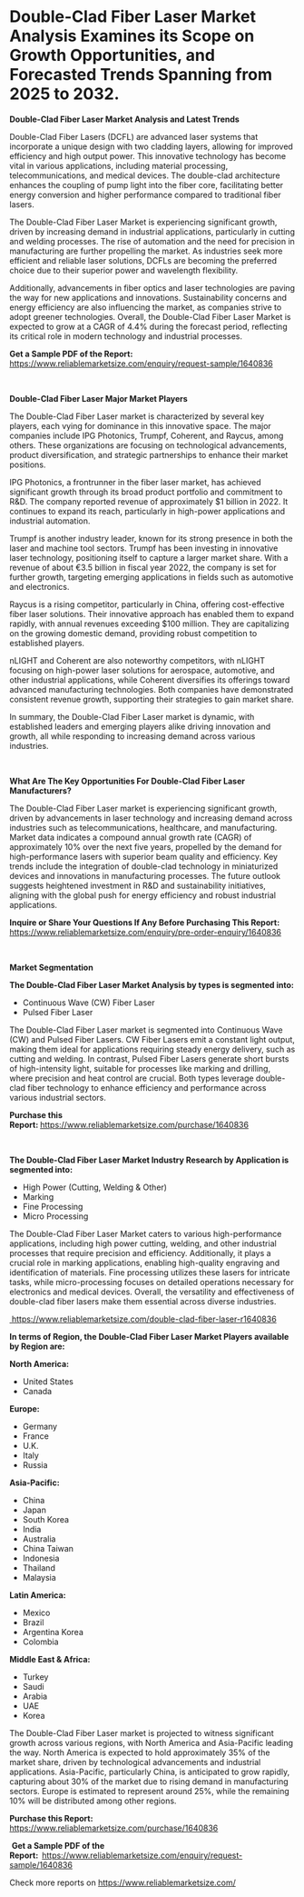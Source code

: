 <p><h1>Double-Clad Fiber Laser Market Analysis Examines its Scope on Growth Opportunities, and Forecasted Trends Spanning from 2025 to 2032.</h1></p><p><strong>Double-Clad Fiber Laser Market Analysis and Latest Trends</strong></p>
<p><p>Double-Clad Fiber Lasers (DCFL) are advanced laser systems that incorporate a unique design with two cladding layers, allowing for improved efficiency and high output power. This innovative technology has become vital in various applications, including material processing, telecommunications, and medical devices. The double-clad architecture enhances the coupling of pump light into the fiber core, facilitating better energy conversion and higher performance compared to traditional fiber lasers.</p><p>The Double-Clad Fiber Laser Market is experiencing significant growth, driven by increasing demand in industrial applications, particularly in cutting and welding processes. The rise of automation and the need for precision in manufacturing are further propelling the market. As industries seek more efficient and reliable laser solutions, DCFLs are becoming the preferred choice due to their superior power and wavelength flexibility.</p><p>Additionally, advancements in fiber optics and laser technologies are paving the way for new applications and innovations. Sustainability concerns and energy efficiency are also influencing the market, as companies strive to adopt greener technologies. Overall, the Double-Clad Fiber Laser Market is expected to grow at a CAGR of 4.4% during the forecast period, reflecting its critical role in modern technology and industrial processes.</p></p>
<p><strong>Get a Sample PDF of the Report:&nbsp;</strong> <a href="https://www.reliablemarketsize.com/enquiry/request-sample/1640836?utm_campaign=2628&utm_medium=2&utm_source=Github&utm_content=ia&utm_term=23032025&utm_id=double-clad-fiber-laser">https://www.reliablemarketsize.com/enquiry/request-sample/1640836</a></p>
<p>&nbsp;</p>
<p><strong>Double-Clad Fiber Laser Major Market Players</strong></p>
<p><p>The Double-Clad Fiber Laser market is characterized by several key players, each vying for dominance in this innovative space. The major companies include IPG Photonics, Trumpf, Coherent, and Raycus, among others. These organizations are focusing on technological advancements, product diversification, and strategic partnerships to enhance their market positions.</p><p>IPG Photonics, a frontrunner in the fiber laser market, has achieved significant growth through its broad product portfolio and commitment to R&D. The company reported revenue of approximately $1 billion in 2022. It continues to expand its reach, particularly in high-power applications and industrial automation.</p><p>Trumpf is another industry leader, known for its strong presence in both the laser and machine tool sectors. Trumpf has been investing in innovative laser technology, positioning itself to capture a larger market share. With a revenue of about €3.5 billion in fiscal year 2022, the company is set for further growth, targeting emerging applications in fields such as automotive and electronics.</p><p>Raycus is a rising competitor, particularly in China, offering cost-effective fiber laser solutions. Their innovative approach has enabled them to expand rapidly, with annual revenues exceeding $100 million. They are capitalizing on the growing domestic demand, providing robust competition to established players.</p><p>nLIGHT and Coherent are also noteworthy competitors, with nLIGHT focusing on high-power laser solutions for aerospace, automotive, and other industrial applications, while Coherent diversifies its offerings toward advanced manufacturing technologies. Both companies have demonstrated consistent revenue growth, supporting their strategies to gain market share.</p><p>In summary, the Double-Clad Fiber Laser market is dynamic, with established leaders and emerging players alike driving innovation and growth, all while responding to increasing demand across various industries.</p></p>
<p>&nbsp;</p>
<p><strong>What Are The Key Opportunities For Double-Clad Fiber Laser Manufacturers?</strong></p>
<p><p>The Double-Clad Fiber Laser market is experiencing significant growth, driven by advancements in laser technology and increasing demand across industries such as telecommunications, healthcare, and manufacturing. Market data indicates a compound annual growth rate (CAGR) of approximately 10% over the next five years, propelled by the demand for high-performance lasers with superior beam quality and efficiency. Key trends include the integration of double-clad technology in miniaturized devices and innovations in manufacturing processes. The future outlook suggests heightened investment in R&D and sustainability initiatives, aligning with the global push for energy efficiency and robust industrial applications.</p></p>
<p><strong>Inquire or Share Your Questions If Any Before Purchasing This Report:</strong> <a href="https://www.reliablemarketsize.com/enquiry/pre-order-enquiry/1640836?utm_campaign=2628&utm_medium=2&utm_source=Github&utm_content=ia&utm_term=23032025&utm_id=double-clad-fiber-laser">https://www.reliablemarketsize.com/enquiry/pre-order-enquiry/1640836</a></p>
<p>&nbsp;</p>
<p><strong>Market Segmentation</strong></p>
<p><strong>The Double-Clad Fiber Laser Market Analysis by types is segmented into:</strong></p>
<p><ul><li>Continuous Wave (CW) Fiber Laser</li><li>Pulsed Fiber Laser</li></ul></p>
<p><p>The Double-Clad Fiber Laser market is segmented into Continuous Wave (CW) and Pulsed Fiber Lasers. CW Fiber Lasers emit a constant light output, making them ideal for applications requiring steady energy delivery, such as cutting and welding. In contrast, Pulsed Fiber Lasers generate short bursts of high-intensity light, suitable for processes like marking and drilling, where precision and heat control are crucial. Both types leverage double-clad fiber technology to enhance efficiency and performance across various industrial sectors.</p></p>
<p><strong>Purchase this Report:&nbsp;</strong><a href="https://www.reliablemarketsize.com/purchase/1640836?utm_campaign=2628&utm_medium=2&utm_source=Github&utm_content=ia&utm_term=23032025&utm_id=double-clad-fiber-laser">https://www.reliablemarketsize.com/purchase/1640836</a></p>
<p>&nbsp;</p>
<p><strong>The Double-Clad Fiber Laser Market Industry Research by Application is segmented into:</strong></p>
<p><ul><li>High Power (Cutting, Welding & Other)</li><li>Marking</li><li>Fine Processing</li><li>Micro Processing</li></ul></p>
<p><p>The Double-Clad Fiber Laser Market caters to various high-performance applications, including high power cutting, welding, and other industrial processes that require precision and efficiency. Additionally, it plays a crucial role in marking applications, enabling high-quality engraving and identification of materials. Fine processing utilizes these lasers for intricate tasks, while micro-processing focuses on detailed operations necessary for electronics and medical devices. Overall, the versatility and effectiveness of double-clad fiber lasers make them essential across diverse industries.</p></p>
<p><a href="https://www.reliablemarketsize.com/double-clad-fiber-laser-r1640836?utm_campaign=2628&utm_medium=2&utm_source=Github&utm_content=ia&utm_term=23032025&utm_id=double-clad-fiber-laser">&nbsp;https://www.reliablemarketsize.com/double-clad-fiber-laser-r1640836</a></p>
<p><strong>In terms of Region, the Double-Clad Fiber Laser Market Players available by Region are:</strong></p>
<p>
    <p> <strong> North America: </strong>
        <ul>
            <li>United States</li>
            <li>Canada</li>
        </ul>
        </p> 
    <p> <strong> Europe: </strong>
        <ul>
            <li>Germany</li>
            <li>France</li>
            <li>U.K.</li>
            <li>Italy</li>
            <li>Russia</li>
        </ul>
        </p> 
    <p> <strong> Asia-Pacific: </strong>
        <ul>
            <li>China</li>
            <li>Japan</li>
            <li>South Korea</li>
            <li>India</li>
            <li>Australia</li>
            <li>China Taiwan</li>
            <li>Indonesia</li>
            <li>Thailand</li>
            <li>Malaysia</li>
        </ul>
        </p> 
    <p> <strong> Latin America: </strong>
        <ul>
            <li>Mexico</li>
            <li>Brazil</li>
            <li>Argentina Korea</li>
            <li>Colombia</li>
        </ul>
        </p> 
    <p> <strong> Middle East & Africa: </strong>
        <ul>
            <li>Turkey</li>
            <li>Saudi</li>
            <li>Arabia</li>
            <li>UAE</li>
            <li>Korea</li>
        </ul>
    </p>
    </p>
<p><p>The Double-Clad Fiber Laser market is projected to witness significant growth across various regions, with North America and Asia-Pacific leading the way. North America is expected to hold approximately 35% of the market share, driven by technological advancements and industrial applications. Asia-Pacific, particularly China, is anticipated to grow rapidly, capturing about 30% of the market due to rising demand in manufacturing sectors. Europe is estimated to represent around 25%, while the remaining 10% will be distributed among other regions.</p></p>
<p><strong>Purchase this Report: </strong><a href="https://www.reliablemarketsize.com/purchase/1640836?utm_campaign=2628&utm_medium=2&utm_source=Github&utm_content=ia&utm_term=23032025&utm_id=double-clad-fiber-laser">https://www.reliablemarketsize.com/purchase/1640836</a></p>
<p>&nbsp;<strong>Get a Sample PDF of the Report:&nbsp;&nbsp;</strong><a href="https://www.reliablemarketsize.com/enquiry/request-sample/1640836?utm_campaign=2628&utm_medium=2&utm_source=Github&utm_content=ia&utm_term=23032025&utm_id=double-clad-fiber-laser">https://www.reliablemarketsize.com/enquiry/request-sample/1640836</a></p>
<p><strong></strong></p>
<p>Check more reports on <a href="https://www.reliablemarketsize.com/?utm_campaign=2628&utm_medium=2&utm_source=Github&utm_content=ia&utm_term=23032025&utm_id=double-clad-fiber-laser">https://www.reliablemarketsize.com/</a></p>
